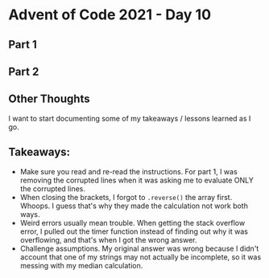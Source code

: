 # Advent of Code 2021 - Day 10

## Part 1


## Part 2


## Other Thoughts

I want to start documenting some of my takeaways / lessons learned as I go.

## Takeaways:

* Make sure you read and re-read the instructions. For part 1, I was removing the corrupted lines when it was asking me to evaluate ONLY the corrupted lines.
* When closing the brackets, I forgot to `.reverse()` the array first. Whoops. I guess that's why they made the calculation not work both ways.
* Weird errors usually mean trouble. When getting the stack overflow error, I pulled out the timer function instead of finding out why it was overflowing, and that's when I got the wrong answer.
* Challenge assumptions. My original answer was wrong because I didn't account that one of my strings may not actually be incomplete, so it was messing with my median calculation.